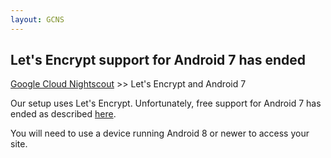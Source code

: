 ```yaml
---
layout: GCNS
---
```


## Let's Encrypt support for Android 7 has ended
[Google Cloud Nightscout](./GoogleCloud.md) >> Let's Encrypt and Android 7  

Our setup uses Let's Encrypt.  Unfortunately, free support for Android 7 has ended as described [here](https://community.letsencrypt.org/t/support-for-android-7-and-older-from-oct-2024/216446).  
  
You will need to use a device running Android 8 or newer to access your site.  
  
 
